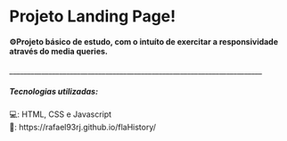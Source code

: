<h1>Projeto Landing Page!</h1>
<h4>⚙️Projeto básico de estudo, com o intuíto de exercitar a responsividade através do media queries.</h4>
_______________________________________________________________________<br>
<h5>Tecnologias utilizadas:</h5>
💻: HTML, CSS e Javascript
<br>🔗: https://rafael93rj.github.io/flaHistory/
<br>
<br>
